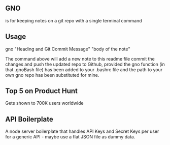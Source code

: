 ## GNO
is for keeping notes on a git repo with a single terminal command

## Usage
gno "Heading and Git Commit Message" "body of the note"

The command above will add a new note to this readme file commit the changes and push the updated repo to Github, provided the gno function (in that .gnoBash file) has been added to your .bashrc file and the path to your own gno repo has been substituted for mine.
## Top 5 on Product Hunt
 Gets shown to 700K users worldwide
## API Boilerplate
 A node server boilerplate that handles API Keys and Secret Keys per user for a generic API - maybe use a flat JSON file as dummy data.
